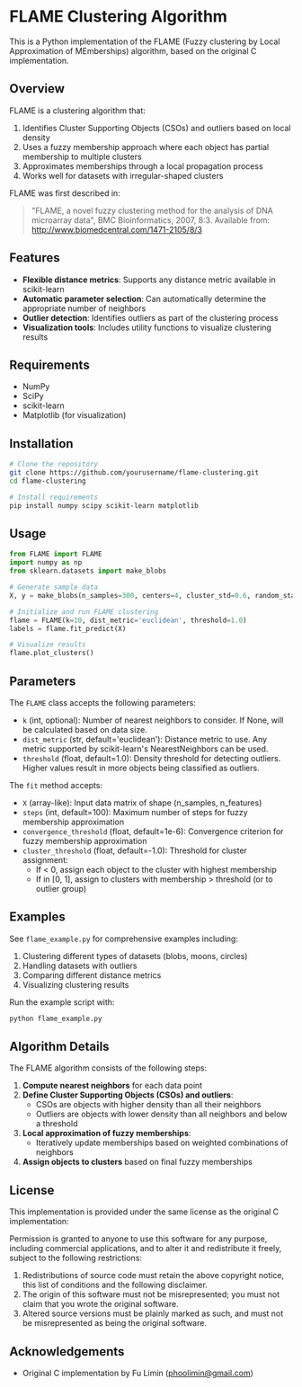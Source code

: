 # FLAME Clustering Algorithm

This is a Python implementation of the FLAME (Fuzzy clustering by Local Approximation of MEmberships) algorithm, based on the original C implementation.

## Overview

FLAME is a clustering algorithm that:
1. Identifies Cluster Supporting Objects (CSOs) and outliers based on local density
2. Uses a fuzzy membership approach where each object has partial membership to multiple clusters
3. Approximates memberships through a local propagation process
4. Works well for datasets with irregular-shaped clusters

FLAME was first described in:
> "FLAME, a novel fuzzy clustering method for the analysis of DNA microarray data", BMC Bioinformatics, 2007, 8:3.
> Available from: http://www.biomedcentral.com/1471-2105/8/3

## Features

- **Flexible distance metrics**: Supports any distance metric available in scikit-learn
- **Automatic parameter selection**: Can automatically determine the appropriate number of neighbors
- **Outlier detection**: Identifies outliers as part of the clustering process
- **Visualization tools**: Includes utility functions to visualize clustering results

## Requirements

- NumPy
- SciPy
- scikit-learn
- Matplotlib (for visualization)

## Installation

```bash
# Clone the repository
git clone https://github.com/yourusername/flame-clustering.git
cd flame-clustering

# Install requirements
pip install numpy scipy scikit-learn matplotlib
```

## Usage

```python
from FLAME import FLAME
import numpy as np
from sklearn.datasets import make_blobs

# Generate sample data
X, y = make_blobs(n_samples=300, centers=4, cluster_std=0.6, random_state=0)

# Initialize and run FLAME clustering
flame = FLAME(k=10, dist_metric='euclidean', threshold=1.0)
labels = flame.fit_predict(X)

# Visualize results
flame.plot_clusters()
```

## Parameters

The `FLAME` class accepts the following parameters:

- `k` (int, optional): Number of nearest neighbors to consider. If None, will be calculated based on data size.
- `dist_metric` (str, default='euclidean'): Distance metric to use. Any metric supported by scikit-learn's NearestNeighbors can be used.
- `threshold` (float, default=1.0): Density threshold for detecting outliers. Higher values result in more objects being classified as outliers.

The `fit` method accepts:

- `X` (array-like): Input data matrix of shape (n_samples, n_features)
- `steps` (int, default=100): Maximum number of steps for fuzzy membership approximation
- `convergence_threshold` (float, default=1e-6): Convergence criterion for fuzzy membership approximation
- `cluster_threshold` (float, default=-1.0): Threshold for cluster assignment:
  - If < 0, assign each object to the cluster with highest membership
  - If in [0, 1], assign to clusters with membership > threshold (or to outlier group)

## Examples

See `flame_example.py` for comprehensive examples including:

1. Clustering different types of datasets (blobs, moons, circles)
2. Handling datasets with outliers
3. Comparing different distance metrics
4. Visualizing clustering results

Run the example script with:

```bash
python flame_example.py
```

## Algorithm Details

The FLAME algorithm consists of the following steps:

1. **Compute nearest neighbors** for each data point
2. **Define Cluster Supporting Objects (CSOs) and outliers**:
   - CSOs are objects with higher density than all their neighbors
   - Outliers are objects with lower density than all neighbors and below a threshold
3. **Local approximation of fuzzy memberships**:
   - Iteratively update memberships based on weighted combinations of neighbors
4. **Assign objects to clusters** based on final fuzzy memberships

## License

This implementation is provided under the same license as the original C implementation:

Permission is granted to anyone to use this software for any purpose, including commercial applications, and to alter it and redistribute it freely, subject to the following restrictions:

1. Redistributions of source code must retain the above copyright notice, this list of conditions and the following disclaimer.
2. The origin of this software must not be misrepresented; you must not claim that you wrote the original software.
3. Altered source versions must be plainly marked as such, and must not be misrepresented as being the original software.

## Acknowledgements

- Original C implementation by Fu Limin (phoolimin@gmail.com)
